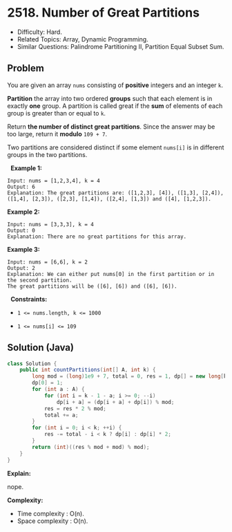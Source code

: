 # 2518. Number of Great Partitions

- Difficulty: Hard.
- Related Topics: Array, Dynamic Programming.
- Similar Questions: Palindrome Partitioning II, Partition Equal Subset Sum.

## Problem

You are given an array ```nums``` consisting of **positive** integers and an integer ```k```.

**Partition** the array into two ordered **groups** such that each element is in exactly **one** group. A partition is called great if the **sum** of elements of each group is greater than or equal to ```k```.

Return **the number of **distinct** great partitions**. Since the answer may be too large, return it **modulo** ```109 + 7```.

Two partitions are considered distinct if some element ```nums[i]``` is in different groups in the two partitions.

 
**Example 1:**

```
Input: nums = [1,2,3,4], k = 4
Output: 6
Explanation: The great partitions are: ([1,2,3], [4]), ([1,3], [2,4]), ([1,4], [2,3]), ([2,3], [1,4]), ([2,4], [1,3]) and ([4], [1,2,3]).
```

**Example 2:**

```
Input: nums = [3,3,3], k = 4
Output: 0
Explanation: There are no great partitions for this array.
```

**Example 3:**

```
Input: nums = [6,6], k = 2
Output: 2
Explanation: We can either put nums[0] in the first partition or in the second partition.
The great partitions will be ([6], [6]) and ([6], [6]).
```

 
**Constraints:**


	
- ```1 <= nums.length, k <= 1000```
	
- ```1 <= nums[i] <= 109```



## Solution (Java)

```java
class Solution {
    public int countPartitions(int[] A, int k) {
        long mod = (long)1e9 + 7, total = 0, res = 1, dp[] = new long[k];
        dp[0] = 1;
        for (int a : A) {
            for (int i = k - 1 - a; i >= 0; --i)
                dp[i + a] = (dp[i + a] + dp[i]) % mod;
            res = res * 2 % mod;
            total += a;
        }
        for (int i = 0; i < k; ++i) {
            res -= total - i < k ? dp[i] : dp[i] * 2;
        }
        return (int)((res % mod + mod) % mod);
    }
}
```

**Explain:**

nope.

**Complexity:**

* Time complexity : O(n).
* Space complexity : O(n).
